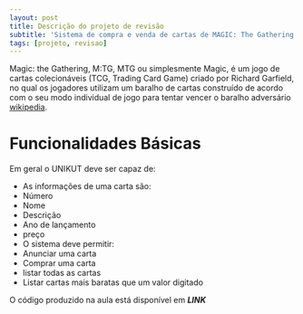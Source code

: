 ```yaml
---
layout: post
title: Descrição do projeto de revisão
subtitle: 'Sistema de compra e venda de cartas de MAGIC: The Gathering'
tags: [projeto, revisao]
---
```


Magic: the Gathering, M:TG, MTG ou simplesmente Magic, é um jogo de cartas colecionáveis (TCG, Trading Card Game) criado por Richard Garfield, no qual os jogadores utilizam um baralho de cartas construído de acordo com o seu modo individual de jogo para tentar vencer o baralho adversário [wikipedia](https://pt.wikipedia.org/wiki/Magic:_The_Gathering).

# Funcionalidades Básicas

Em geral o UNIKUT deve ser capaz de:

- As informações de uma carta são:
 - Número
 - Nome
 - Descrição
 - Ano de lançamento
 - preço 
- O sistema deve permitir:
 - Anunciar uma carta
 - Comprar uma carta
 - listar todas as cartas
 - Listar cartas mais baratas que um valor digitado

O código produzido na aula está disponível em ***LINK***